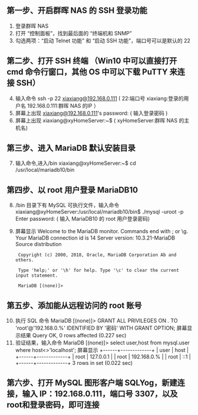 
## 第一步、开启群晖 NAS 的 SSH 登录功能
1. 登录群晖 NAS
2. 打开 “控制面板”，找到最后面的 “终端机和 SNMP”
3. 勾选两项：“启动 Telnet 功能” 和 “启动 SSH 功能”，端口号可以是默认的 22

## 第二步、打开 SSH 终端 （Win10 中可以直接打开 cmd 命令行窗口，其他 OS 中可以下载 PuTTY 来连接 SSH）
4. 输入命令
        ssh -p 22 xiaxiang@192.168.0.111    ( 22:端口号 xiaxiang:登录的用户名 192.168.0.111:群晖 NAS 的IP ）
5. 屏幕上出现
        xiaxiang@192.168.0.111's password:  ( 输入登录密码 )
6. 屏幕上出现
        xiaxiang@xyHomeServer:~$            ( xyHomeServer:群晖 NAS 的主机名) 

## 第三步、进入 MariaDB 默认安装目录
7. 输入命令,进入/bin
        xiaxiang@xyHomeServer:~$ cd /usr/local/mariadb10/bin

## 第四步、以 root 用户登录 MariaDB10
8. /bin 目录下有 MySQL 可执行文件，输入命令
        xiaxiang@xyHomeServer:/usr/local/mariadb10/bin$ ./mysql -uroot -p
        Enter password: ( 输入 MariaDB10 的 root 用户登录密码)
9. 屏幕显示
        Welcome to the MariaDB monitor.  Commands end with ; or \g.
        Your MariaDB connection id is 14
        Server version: 10.3.21-MariaDB Source distribution

        Copyright (c) 2000, 2018, Oracle, MariaDB Corporation Ab and others.

        Type 'help;' or '\h' for help. Type '\c' to clear the current input statement.

        MariaDB [(none)]>
        
 ## 第五步、添加能从远程访问的 root 账号
10. 执行 SQL 命令
          MariaDB [(none)]> GRANT ALL PRIVILEGES ON *.* TO 'root'@'192.168.0.%' IDENTIFIED BY '密码' WITH GRANT OPTION;
          屏幕显示结果
          Query OK, 0 rows affected (0.227 sec)
11. 验证结果，输入命令
          MariaDB [(none)]> select user,host from mysql.user where host<>'localhost';
          屏幕显示
          +------+-------------+
          | user | host        |
          +------+-------------+
          | root | 127.0.0.1   |
          | root | 192.168.0.% |
          | root | ::1         |
          +------+-------------+
          3 rows in set (0.022 sec)
          
  ## 第六步、打开 MySQL 图形客户端 SQLYog，新建连接，输入 IP：192.168.0.111，端口号 3307，以及root和登录密码，即可连接
  
  
  
          
          
    
